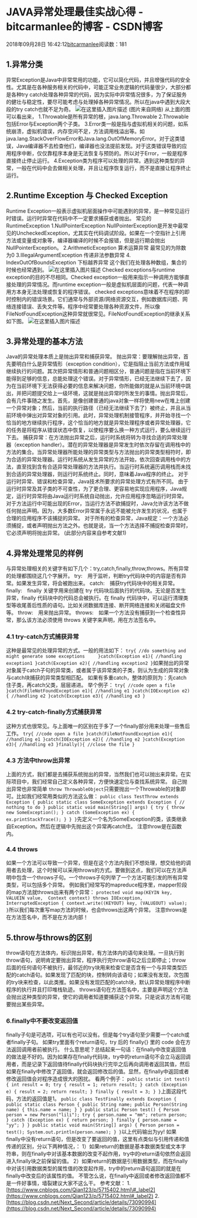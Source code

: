 
# JAVA异常处理最佳实战心得 - bitcarmanlee的博客 - CSDN博客


2018年09月28日 16:42:12[bitcarmanlee](https://me.csdn.net/bitcarmanlee)阅读数：181



## 1.异常分类
异常Exception是Java中非常常用的功能，它可以简化代码，并且增强代码的安全性。尤其是在各种服务相关的代码中，可能正常业务逻辑的代码量很少，大部分都是各种try catch处理各种异常的代码，因为实际中异常情况很多，为了保证服务的健壮与稳定性，要尽可能考虑与处理掉各种异常情况。所以在java中遇到大段大段的try catch也就不足为奇。
![在这里插入图片描述](https://img-blog.csdn.net/20180928163022472?watermark/2/text/aHR0cHM6Ly9ibG9nLmNzZG4ubmV0L2JpdGNhcm1hbmxlZQ==/font/5a6L5L2T/fontsize/400/fill/I0JBQkFCMA==/dissolve/70)
(图片来自网络)
[
](https://img-blog.csdn.net/20180928163022472?watermark/2/text/aHR0cHM6Ly9ibG9nLmNzZG4ubmV0L2JpdGNhcm1hbmxlZQ==/font/5a6L5L2T/fontsize/400/fill/I0JBQkFCMA==/dissolve/70)从上面的图可以看出来，
1.Throwable是所有异常的根，java.lang.Throwable
2.Throwable包括Error与Exception两个子类。
3.Error类一般是指与虚拟机相关的问题，如系统崩溃，虚拟机错误，内存空间不足，方法调用栈溢出等。如java.lang.StackOverFlowError和Java.lang.OutOfMemoryError。对于这类错误，Java编译器不去检查他们，编译器也没法提前发现。对于这类错误导致的应用程序中断，仅仅靠程序本身是无法恢复与预防的。所以对于Error，一般是程序直接终止停止运行。
4.Exception类为程序可以处理的异常。遇到这种类型的异常，一般在代码中会去做相关处理，并且让程序恢复运行，而不是直接让程序终止运行。
## 2.Runtime Exception 与 Checked Exception
Runtime Exception一般表示虚拟机层面操作中可能遇到的异常，是一种常见运行时错误。运行时异常在代码中不一定要求捕获或者抛出。
常见的RuntimeException
1.NullPointerException NullPointerException是开发中最常见的UncheckedException，尤其实在代码调试阶段。如果在一个空指针上引用方法或变量或对象等，编译器编译的时候不会报错，但是运行期会抛出NullPointerException。
2.ArithmeticException 算术运算异常 最常见的为除数为0
3.IllegalArgumentException 传递非法参数异常
4. IndexOutOfBoundsException 下标越界异常 这个我们在处理各种数组，集合的时候也经常遇到。
![在这里插入图片描述](https://img-blog.csdn.net/20180930095342440?watermark/2/text/aHR0cHM6Ly9ibG9nLmNzZG4ubmV0L2JpdGNhcm1hbmxlZQ==/font/5a6L5L2T/fontsize/400/fill/I0JBQkFCMA==/dissolve/70)
Checked exceptions与runtime exception的目的不尽相同。Checked exception一般用来指示一种调用方能够直接处理的异常情况。而runtime exception一般是虚拟机层面的问题，代表一种调用方本身无法处理或恢复的程序错误。
checked exceptions意味着不在程序的即时控制内的错误场景。它们通常与外部资源/网络资源交互，例如数据库问题、网络连接错误、丢失文件等。程序中经常要处理各种资源文件，所以像FileNotFoundException这种异常就很常见。FileNotFoundException的继承关系如下图。
![在这里插入图片描述](https://img-blog.csdn.net/2018093009570491?watermark/2/text/aHR0cHM6Ly9ibG9nLmNzZG4ubmV0L2JpdGNhcm1hbmxlZQ==/font/5a6L5L2T/fontsize/400/fill/I0JBQkFCMA==/dissolve/70)
## 3.异常处理的基本方法
Java的异常处理本质上是抛出异常和捕获异常。
抛出异常：要理解抛出异常，首先要明白什么是异常情形（exception condition），它是指阻止当前方法或作用域继续执行的问题。其次把异常情形和普通问题相区分，普通问题是指在当前环境下能得到足够的信息，总能处理这个错误。对于异常情形，已经无法继续下去了，因为在当前环境下无法获得必要的信息来解决问题，你所能做的就是从当前环境中跳出，并把问题提交给上一级环境，这就是抛出异常时所发生的事情。抛出异常后，会有几件事随之发生。首先，是像创建普通的java对象一样将使用new在堆上创建一个异常对象；然后，当前的执行路径（已经无法继续下去了）被终止，并且从当前环境中弹出对异常对象的引用。此时，异常处理机制接管程序，并开始寻找一个恰当的地方继续执行程序，这个恰当的地方就是异常处理程序或者异常处理器，它的任务是将程序从错误状态中恢复，以使程序要么换一种方式运行，要么继续运行下去。
捕获异常：在方法抛出异常之后，运行时系统将转为寻找合适的异常处理器（exception handler）。潜在的异常处理器是异常发生时依次存留在调用栈中的方法的集合。当异常处理器所能处理的异常类型与方法抛出的异常类型相符时，即为合适的异常处理器。运行时系统从发生异常的方法开始，依次回查调用栈中的方法，直至找到含有合适异常处理器的方法并执行。当运行时系统遍历调用栈而未找到合适的异常处理器，则运行时系统终止。同时，意味着Java程序的终止。
对于运行时异常、错误和检查异常，Java技术所要求的异常处理方式有所不同。
由于运行时异常及其子类的不可查性，为了更合理、更容易地实现应用程序，Java规定，运行时异常将由Java运行时系统自动抛出，允许应用程序忽略运行时异常。
对于方法运行中可能出现的Error，当运行方法不欲捕捉时，Java允许该方法不做任何抛出声明。因为，大多数Error异常属于永远不能被允许发生的状况，也属于合理的应用程序不该捕捉的异常。
对于所有的检查异常，Java规定：一个方法必须捕捉，或者声明抛出方法之外。也就是说，当一个方法选择不捕捉检查异常时，它必须声明将抛出异常。
(此部分内容来自参考文献1)
## 4.异常处理常见的样例
与异常处理相关的关键字有如下几个：try,catch,finally,throw,throws。所有异常的处理都围绕这几个字展开。
try:　用于监听，判断try代码块中的内容是否有异常。如果发生异常，将会被跑出来。
catch:　捕获try代码块中的相关异常。
finally:　finally 关键字用来创建在 try 代码块后面执行的代码块。无论是否发生异常，finally 代码块中的代码总会被执行。在 finally 代码块中，可以运行清理类型等收尾善后性质的语句。比如关闭数据库连接、断开网络连接和关闭磁盘文件等。
throw:　用来抛出异常。
throws:　如果一个方法没有捕获到一个检查性异常，那么该方法必须使用 throws 关键字来声明，用在方法签名中。
### 4.1 try-catch方式捕获异常
这种是最常见的处理异常的方式。一般的用法如下：
`try{
    //do something and might generate some exceptions    
}catch(Exception e1){
    //handling exception1
}catch(Exception e2){
    //handling exception2
}`如果抛出的异常对象属于catch子句的异常类，或者属于该异常类的子类，则认为生成的异常对象与catch块捕获的异常类型相匹配。
如果有多重catch，整体的原则为：先catch住子类，再catch父类，层层递进。
举个例子：
`try{
    //code open a file
}catch(FileNotFoundException e1){
    //handling e1
}catch(IOException e2){
    //handling e2
}catch(Exception e3){
    //handling e3
}`
### 4.2 try-catch-finally方式捕获异常
这种方式也很常见。与上面唯一的区别在于多了一个finally部分用来处理一些售后工作。
`try{
    //code open a file
}catch(FileNotFoundException e1){
    //handling e1
}catch(IOException e2){
    //handling e2
}catch(Exception e3){
    //handling e3
}finally(){
    //close the file
}`
### 4.3 方法中throw出异常
上面的方式，我们都是去捕获系统抛出的异常，当然我们也可以抛出来异常。在实际项目中，我们经常自己定义各种异常，方便快速定位与查找系统异常。
自己抛出异常也非常简单
`throw ThrowableObject`只需要抛出一个Throwable的对象即可。比如我们经常用类似的方法这么做：
`public class TestThrow extends Exception {
    public static class SomeException extends Exception {
        // nothing to do
    }
    public static void main(String[] args) {
        try {
            throw new SomeException();
        } catch (SomeException ex) {
            ex.printStackTrace();
        }
    }
}`先定义一个名为SomeException的类，该类继承自Exception。然后在逻辑中先抛出这个异常再catch住。
注意throw是在函数内。
### 4.4 throws
如果一个方法可以导致一个异常，但是在这个方法内我们不想处理，想交给他的调用者去处理，这个时候可以采用throws的方式。要做到这点，我们可以在方法声明中包含一个throws子句。一个throws子句列举了一个方法可能引发的所有异常类型，可以包括多个异常。
例如我们经常写的mapreduce程序里，mapper阶段的map方法就throws出来有两个异常：
`protected void map(KEYIN key, VALUEIN value, 
                     Context context) throws IOException, InterruptedException {
    context.write((KEYOUT) key, (VALUEOUT) value);
  }`所以我们每次重写map方法的时候，也会throws出这两个异常。
注意throws是在方法签名中，而不是在方法内部！
## 5.throw与throws的区别
throw语句在方法体内，标识抛出异常，有方法体内的语句来处理。一旦执行到throw语句，说明肯定要抛出异常，程序执行完throw语句之后立即停止；throw后面的任何语句不被执行，最邻近的try块用来检查它是否含有一个与异常类型匹配的catch语句。如果发现了匹配的块，控制转向该语句；如果没有发现，次包围的try块来检查，以此类推。如果没有发现匹配的catch块，默认异常处理程序中断程序的执行并且打印堆栈轨迹。
throws语句在方法签名中，主要是声明这个方法会抛出这种类型的异常，使它的调用者知道要捕获这个异常。只是说该方法有可能要抛出某些异常。
### 6.finally中不要改变返回值
finally子句是可选项，可以有也可以没有。但是每个try语句至少需要一个catch或者finally子句。
如果try里面有个return语句，try 后的 finally{} 里的 code 会在方法返回调用者前被执行。
什么意思呢？总结起来一句话：在finally中改变返回值的做法是不好的。因为如果存在finally代码块，try中的return语句不会立马返回调用者，而是记录下返回值待finally代码块执行完毕之后再向调用者返回其值，然后如果在finally中修改了返回值，就会返回修改后的值。显然，在finally中返回或者修改返回值会对程序造成很大的困扰。
看两个例子：
`public static int test() {
    int result = 0;
    try {
        result = 1;
        return result;
    } catch (Exception e) {
        result = 2;
        return result;
    } finally {
        result = 3;
    }
}`上面这段代码，方法的返回值是1。
`public class TestFinally extends Exception {
    public static class Person {
        public String name;
        public Person(String name) {
            this.name = name;
        }
    }
    public static Person test() {
        Person person = new Person("lili");
        try {
            person.name = "mm";
            return person;
        } catch (Exception ex) {
            return person;
        } finally {
            person.name = "yy";
        }
    }
    public static void main(String[] args) {
        Person person = test();
        System.out.println(person.name);
    }
}`以上代码输出为yy!
如果finally中没有return语句，但是改变了要返回的值，这里有点类似与引用传递和值传递的区别，分以下两种情况，：
1）如果return的数据是基本数据类型或文本字符串，则在finally中对该基本数据的改变不起作用，try中的return语句依然会返回进入finally块之前保留的值。
2）如果return的数据是引用数据类型，而在finally中对该引用数据类型的属性值的改变起作用，try中的return语句返回的就是在finally中改变后的该属性的值。
不管怎么说，在finally中返回或者修改返回值都不是一件好事情，墙裂建议大家不这么干。
参考文献：
1.[https://www.cnblogs.com/Qian123/p/5715402.html\#_label2](https://www.cnblogs.com/Qian123/p/5715402.html#_label2)
2.[https://blog.csdn.net/Next_Second/article/details/73090994](https://blog.csdn.net/Next_Second/article/details/73090994)

